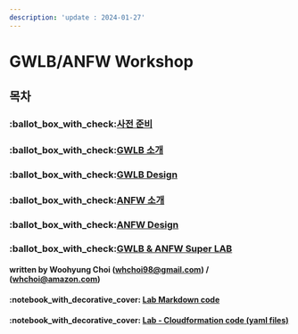 ```yaml
---
description: 'update : 2024-01-27'
---
```


# GWLB/ANFW Workshop

## 목차&#x20;

### :ballot\_box\_with\_check:[사전 준비 ](prepare.md#undefined)

### :ballot\_box\_with\_check:[GWLB 소개](gwlb-gateway-load-balancer/gwlb-overview.md#overview)

### :ballot\_box\_with\_check:[GWLB Design](gwlb-gateway-load-balancer/gwlb-design.md#undefined)

### :ballot\_box\_with\_check:[ANFW 소개](anfw-aws-network-firewall/anfw-overview.md#overview)

### :ballot\_box\_with\_check:[ANFW Design](anfw-aws-network-firewall/anfw-design.md#undefined)

### :ballot\_box\_with\_check:[GWLB & ANFW Super LAB](./#gwlb-and-anfw-super-lab)

#### written by Woohyung Choi (whchoi98@gmail.com) / (whchoi@amazon.com)

#### :notebook\_with\_decorative\_cover: [Lab Markdown code](https://github.com/whchoi98/gitbook\_gwlb\_anfw)

#### &#x20;:notebook\_with\_decorative\_cover: [Lab - Cloudformation code (yaml files)](https://github.com/whchoi98/gwlb\_anfw)





